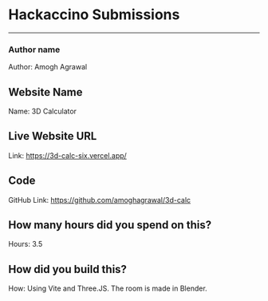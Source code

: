 # Hackaccino Submissions
---

### Author name

Author: Amogh Agrawal

<!-- A name or nickname that you want to appear as the author of the website -->

## Website Name

Name: 3D Calculator

## Live Website URL

Link: https://3d-calc-six.vercel.app/

## Code

GitHub Link: https://github.com/amoghagrawal/3d-calc

## How many hours did you spend on this?

Hours: 3.5

## How did you build this?

How: Using Vite and Three.JS. The room is made in Blender.

